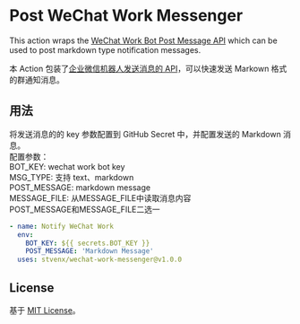 # Post WeChat Work Messenger

This action wraps the [WeChat Work Bot Post Message API](https://developer.work.weixin.qq.com/document/path/91770) which can be used to post markdown type notification messages.

本 Action 包装了[企业微信机器人发送消息的 API](https://developer.work.weixin.qq.com/document/path/91770)，可以快速发送 Markown 格式的群通知消息。

## 用法

将发送消息的的 key 参数配置到 GitHub Secret 中，并配置发送的 Markdown 消息。  
配置参数：  
BOT_KEY: wechat work bot key  
MSG_TYPE: 支持 text、markdown  
POST_MESSAGE: markdown message  
MESSAGE_FILE: 从MESSAGE_FILE中读取消息内容  
POST_MESSAGE和MESSAGE_FILE二选一  

```yaml
- name: Notify WeChat Work
  env:
    BOT_KEY: ${{ secrets.BOT_KEY }}
    POST_MESSAGE: 'Markdown Message'
  uses: stvenx/wechat-work-messenger@v1.0.0
```

## License

基于 [MIT License](LICENSE)。

